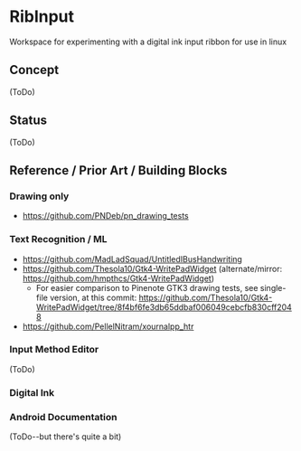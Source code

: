 # RibInput
Workspace for experimenting with a digital ink input ribbon for use in linux

## Concept
(ToDo)

## Status
(ToDo)

## Reference / Prior Art / Building Blocks

### Drawing only
- https://github.com/PNDeb/pn_drawing_tests

### Text Recognition / ML
- https://github.com/MadLadSquad/UntitledIBusHandwriting
- https://github.com/Thesola10/Gtk4-WritePadWidget (alternate/mirror: https://github.com/hmpthcs/Gtk4-WritePadWidget)
  - For easier comparison to Pinenote GTK3 drawing tests, see single-file version, at this commit: https://github.com/Thesola10/Gtk4-WritePadWidget/tree/8f4bf6fe3db65ddbaf006049cebcfb830cff2048
- https://github.com/PellelNitram/xournalpp_htr

### Input Method Editor
(ToDo)

### Digital Ink

### Android Documentation
(ToDo--but there's quite a bit)

